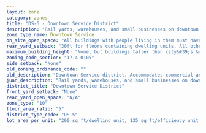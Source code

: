 ```yaml
---
layout: zone
category: zones
title: "DS-5 - Downtown Service District"
description: "Rail yards, warehouses, and small businesses on downtown's periphery."
zone_type_name: Downtown Service
on_site_open_space: "All buildings with people living in them must have at least 36 sq ft of on-site open space per dwelling unit. (See 17-4-0410-A)"
rear_yard_setback: "30ft for floors containing dwelling units. All others, none."
maximum_building_height: "None, but buildings taller than city&#39;s &quot;building height thresholds&quot; require Planned Development review."
zoning_code_section: "17-4-0105"
side_setback: "None"
old_zoning_ordinance_code: ""
old_description: "Downtown Service district. Accommodates commercial and service uses that are essential for the livelihood of businesses and residents of the downtown area and surrounding neighborhoods."
juan_description: "Rail yards, warehouses, and small businesses on downtown&#39;s periphery."
district_title: "Downtown Service District"
front_yard_setback: "None"
rear_yard_open_space: "N/A"
zone_type: "10"
floor_area_ratio: "5"
district_type_code: "DS-5"
lot_area_per_unit: "200 sq ft/dwelling unit, 135 sq ft/efficiency unit, 100 sq ft/SRO unit"
---
```


